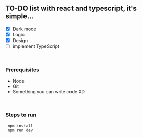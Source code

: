 ## TO-DO list with react and typescript, it's simple...


- [x] Dark mode
- [x] Logic
- [x] Design
- [ ] implement TypeScript

<br/>

<h3> Prerequisites</h3>

- Node 
- Git 
- Something you can write code XD

<br/>

<h3>Steps to run</h3>

```
 npm install
 npm run dev
 ```
